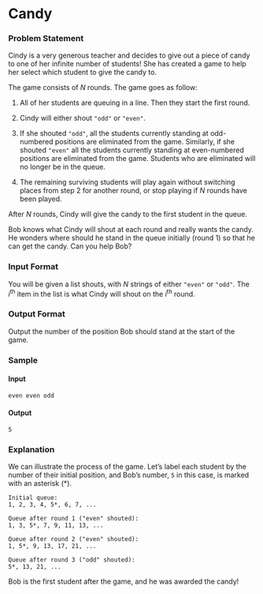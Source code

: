 # Candy

### Problem Statement
Cindy is a very generous teacher and decides to give out a piece of candy to one of her infinite number of students! She has created a game to help her select which student to give the candy to.

The game consists of *N* rounds. The game goes as follow:

1. All of her students are queuing in a line. Then they start the first round.

2. Cindy will either shout `"odd"` or `"even"`.

3. If she shouted `"odd"`, all the students currently standing at odd-numbered positions are eliminated from the game. Similarly, if she shouted `"even"` all the students currently standing at even-numbered positions are eliminated from the game. Students who are eliminated will no longer be in the queue.

4. The remaining surviving students will play again without switching places from step 2 for another round, or stop playing if *N* rounds have been played.

After *N* rounds, Cindy will give the candy to the first student in the queue.

Bob knows what Cindy will shout at each round and really wants the candy. He wonders where should he stand in the queue initially (round 1) so that he can get the candy. Can you help Bob?
### Input Format
You will be given a list shouts, with *N* strings of either `"even"` or `"odd"`. The *i*<sup>th</sup> item in the list is what Cindy will shout on the *i*<sup>th</sup> round.

### Output Format
Output the number of the position Bob should stand at the start of the game.

### Sample
#### Input
```
even even odd
```
#### Output
```
5
```

### Explanation

We can illustrate the process of the game. Let’s label each student by the number of their initial position, and Bob’s number, `5` in this case, is marked with an asterisk (*).
```
Initial queue:
1, 2, 3, 4, 5*, 6, 7, ...

Queue after round 1 ("even" shouted):
1, 3, 5*, 7, 9, 11, 13, ...

Queue after round 2 ("even" shouted):
1, 5*, 9, 13, 17, 21, ...

Queue after round 3 ("odd" shouted):
5*, 13, 21, ...
```
Bob is the first student after the game, and he was awarded the candy!